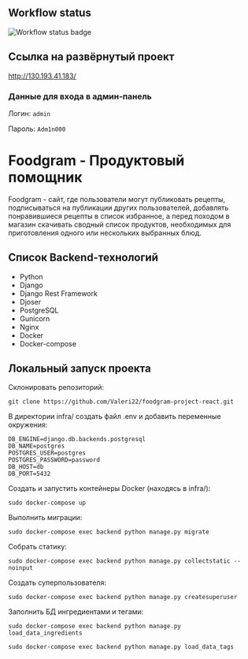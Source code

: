 ## Workflow status

![Workflow status badge](https://github.com/Valeri22/foodgram-project-react/actions/workflows/foodgram.yml/badge.svg)

## Ссылка на развёрнутый проект

http://130.193.41.183/

### Данные для входа в админ-панель

Логин: ```admin```

Пароль: ```Adm1n000```

# Foodgram - Продуктовый помощник

Foodgram - сайт, где пользователи могут публиковать рецепты, подписываться на публикации других пользователей, добавлять понравившиеся рецепты в список избранное, а перед походом в магазин скачивать сводный список продуктов, необходимых для приготовления одного или нескольких выбранных блюд.

## Список Backend-технологий

- Python
- Django
- Django Rest Framework
- Djoser
- PostgreSQL
- Gunicorn
- Nginx
- Docker
- Docker-compose

## Локальный запуск проекта

Склонировать репозиторий:

```
git clone https://github.com/Valeri22/foodgram-project-react.git
```

В директории infra/ создать файл .env и добавить переменные окружения:

```
DB_ENGINE=django.db.backends.postgresql
DB_NAME=postgres
POSTGRES_USER=postgres
POSTGRES_PASSWORD=password
DB_HOST=db
DB_PORT=5432
```

Создать и запустить контейнеры Docker (находясь в infra/):

```
sudo docker-compose up
```

Выполнить миграции:

```
sudo docker-compose exec backend python manage.py migrate
```

Собрать статику:

```
sudo docker-compose exec backend python manage.py collectstatic --noinput
```

Создать суперпользователя:

```
sudo docker-compose exec backend python manage.py createsuperuser
```

Заполнить БД ингредиентами и тегами:

```
sudo docker-compose exec backend python manage.py load_data_ingredients
```
```
sudo docker-compose exec backend python manage.py load_data_tags
```